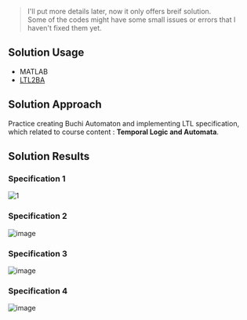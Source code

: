 > I'll put more details later, now it only offers breif solution.   
> Some of the codes might have some small issues or errors that I haven't fixed them yet.

## Solution Usage
- MATLAB
- [LTL2BA](http://www.lsv.fr/~gastin/ltl2ba/)

## Solution Approach
Practice creating Buchi Automaton and implementing LTL specification, 
which related to course content : **Temporal Logic and Automata**.

## Solution Results 
### Specification 1
![1](https://user-images.githubusercontent.com/80203709/157157477-7d3650d5-c47a-4871-96e0-cf70046b0add.png)

### Specification 2
![image](https://user-images.githubusercontent.com/80203709/157157547-ab1b4fb5-1da3-477b-8c50-69130d456435.png)

### Specification 3
![image](https://user-images.githubusercontent.com/80203709/157157597-f89113b3-dc88-4b97-bffc-1c799599bb6d.png)

### Specification 4
![image](https://user-images.githubusercontent.com/80203709/157157635-200dfb97-01cc-486b-a9d5-3d2adc9dce2c.png)
